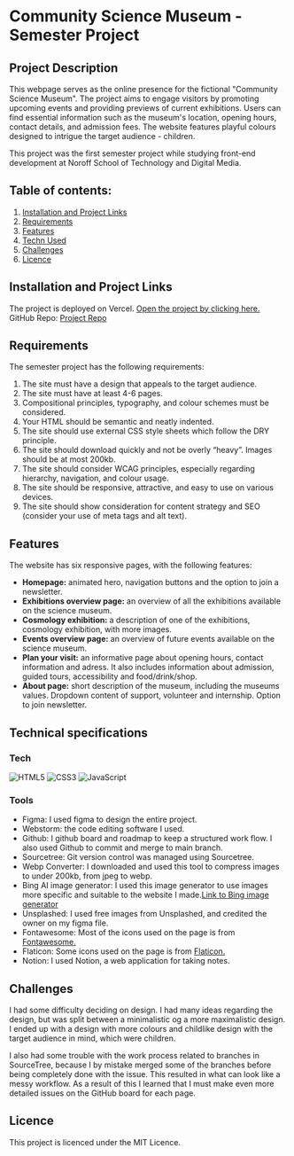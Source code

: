 # Community Science Museum - Semester Project


## Project Description
This webpage serves as the online presence for the fictional "Community Science Museum". The project aims to engage visitors by promoting upcoming events and providing previews of current exhibitions. Users can find essential information such as the museum's location, opening hours, contact details, and admission fees. The website features playful colours designed to intrigue the target audience - children. 

This project was the first semester project while studying front-end development at Noroff School of Technology and Digital Media.

## Table of contents:
1. [Installation and Project Links](#installation)
2. [Requirements](#requirements) 
3. [Features](#features) 
4. [Techn Used](#technical-specifications) 
5. [Challenges](#challenges)
6. [Licence](#licence) 

## Installation and Project Links
The project is deployed on Vercel. [Open the project by clicking here.](https://semester-project-2023.vercel.app/) <br/>
GitHub Repo: [Project Repo](https://github.com/IngridOrnum/semester-project-2023)

## Requirements
The semester project has the following requirements:

1. The site must have a design that appeals to the target audience.
2. The site must have at least 4-6 pages.
3. Compositional principles, typography, and colour schemes must be considered.
4. Your HTML should be semantic and neatly indented.
5. The site should use external CSS style sheets which follow the DRY principle.
6. The site should download quickly and not be overly “heavy”. Images should be at most
200kb.
7. The site should consider WCAG principles, especially regarding hierarchy, navigation,
and colour usage.
8. The site should be responsive, attractive, and easy to use on various devices.
9. The site should show consideration for content strategy and SEO (consider your use of
meta tags and alt text).

## Features
The website has six responsive pages, with the following features:
- <strong>Homepage:</strong> animated hero, navigation buttons and the option to join a newsletter.
- <strong>Exhibitions overview page:</strong> an overview of all the exhibitions available on the science museum.
- <strong>Cosmology exhibition:</strong> a description of one of the exhibitions, cosmology exhibition, with more images.
- <strong>Events overview page:</strong> an overview of future events available on the science museum.
- <strong>Plan your visit:</strong> an informative page about opening hours, contact information and adress. It also includes information about admission, guided tours, accessibility and food/drink/shop.
- <strong>About page:</strong> short description of the museum, including the museums values. Dropdown content of support, volunteer and internship. Option to join newsletter.

## Technical specifications

### Tech
![HTML5](https://img.shields.io/badge/html5-%23E34F26.svg?style=for-the-badge&logo=html5&logoColor=white) ![CSS3](https://img.shields.io/badge/css3-%231572B6.svg?style=for-the-badge&logo=css3&logoColor=white) ![JavaScript](https://img.shields.io/badge/javascript-%23323330.svg?style=for-the-badge&logo=javascript&logoColor=%23F7DF1E) 

### Tools
- Figma: I used figma to design the entire project. 
- Webstorm: the code editing software I used.
- Github: I github board and roadmap to keep a structured work flow. I also used Github to commit and merge to main branch.
- Sourcetree: Git version control was managed using Sourcetree.
- Webp Converter: I downloaded and used this tool to compress images to under 200kb, from jpeg to webp.
- Bing AI image generator: I used this image generator to use images more specific and suitable to the website I made.[Link to Bing image generator](https://www.bing.com/images/create?FORM=GDPGLP)
- Unsplashed: I used free images from Unsplashed, and credited the owner on my figma file.
- Fontawesome: Most of the icons used on the page is from [Fontawesome.](https://fontawesome.com/icons)
- Flaticon: Some icons used on the page is from [Flaticon.](https://www.flaticon.com/)
- Notion: I used Notion, a web application for taking notes.

## Challenges
I had some difficulty deciding on design. I had many ideas regarding the design, but was split between a minimalistic og a more maximalistic design. I ended up with a design with more colours and childlike design with the target audience in mind, which were children.

I also had some trouble with the work process related to branches in SourceTree, because I by mistake merged some of the branches before being completely done with the issue. This resulted in what can look like a messy workflow. As a result of this I learned that I must make even more detailed issues on the GitHub board for each page. 

## Licence
This project is licenced under the MIT Licence.

